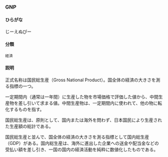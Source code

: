<div style="display:none;">

## [あ行](securities-terms?id=あ行)
## [か行](securities-terms?id=か行)
## [さ行](securities-terms?id=さ行)
## [た行](securities-terms?id=た行)
## [な行](securities-terms?id=な行)
## [は行](securities-terms?id=は行)
## [ま行](securities-terms?id=ま行)
## [や行](securities-terms?id=や行)
## [ら行](securities-terms?id=ら行)
## [わ行](securities-terms?id=わ行)
## [英数字・記号](securities-terms?id=英数字・記号)

</div>

### GNP

#### ひらがな

じーえぬぴー

#### 分類

`経済`

#### 説明

正式名称は国民総生産（Gross National Product）。国全体の経済の大きさを測る指標の一つ。
 
一定期間内（通常は一年間）に生産した物を市場価格で評価した値から、中間生産物を差し引いて求まる値。中間生産物は、一定期間内に使われて、他の物に転化するものを指す。
 
国民総生産は、原則として、国内または海外を問わず、日本国民により生産された生産額の総計である。
 
国民総生産と並んで、国全体の経済の大きさを測る指標として国内総生産（GDP）がある。国内総生産は、海外に進出した企業への送金や配当金などの受払い額を差し引き、一国の国内の経済活動を純粋に数値化したものである。

